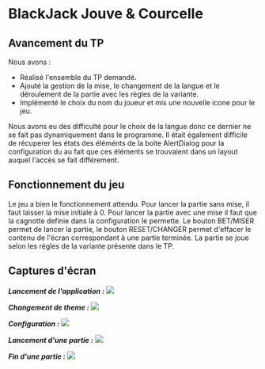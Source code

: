 # BlackJack Jouve & Courcelle

## Avancement du TP

Nous avons :
  * Réalisé l'ensemble du TP demandé.
  * Ajouté la gestion de la mise, le changement de la langue et le déroulement de la partie avec les règles de la variante.
  * Implémenté le choix du nom du joueur et mis une nouvelle icone pour le jeu.

Nous avons eu des difficulté pour le choix de la langue donc ce dernier ne se fait pas dynamiquement dans le programme. Il était également difficile de récuperer les états des éléménts de la boite AlertDialog pour la configuration du au fait que ces éléments se trouvaient dans un layout auquel l'accès se fait différement.

## Fonctionnement du jeu

Le jeu a bien le fonctionnement attendu. Pour lancer la partie sans mise, il faut laisser la mise initiale à 0. Pour lancer la partie avec une mise il faut que la cagnotte definie dans la configuration le permette. Le bouton BET/MISER permet de lancer la partie, le bouton RESET/CHANGER permet d'effacer le contenu de l'écran correspondant à une partie terminée. La partie se joue selon les règles de la variante présente dans le TP.

## Captures d'écran

***Lancement de l'application :***
![](/screenshots/start.png)

***Changement de theme :***
![](/screenshots/theme.png)

***Configuration :***
![](/screenshots/config.png)

***Lancement d'une partie :***
![](/screenshots/play.png)

***Fin d'une partie :***
![](/screenshots/end.png)
